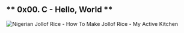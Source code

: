 ## ** 0x00. C - Hello, World **

![Nigerian Jollof Rice - How To Make Jollof Rice - My Active Kitchen](https://i.pinimg.com/564x/0b/81/3e/0b813e4ce3937d9c969c5066ac4e42a6.jpg)
